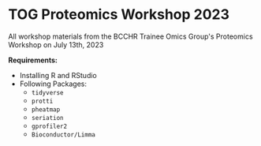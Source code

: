 # TOG Proteomics Workshop 2023

All workshop materials from the BCCHR Trainee Omics Group's Proteomics Workshop on July 13th, 2023

**Requirements:**

- Installing R and RStudio
- Following Packages:
  - `tidyverse`
  - `protti`
  - `pheatmap`
  - `seriation`
  - `gprofiler2`
  - `Bioconductor/Limma`

